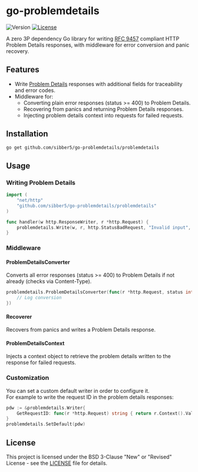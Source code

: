 # go-problemdetails

![Version](https://img.shields.io/github/v/tag/sibber5/go-problemdetails?include_prereleases&label=latest)
[![License](https://img.shields.io/badge/license-BSD--3--Clause-blue.svg?color=lightgrey)](LICENSE)

A zero 3P dependency Go library for writing [RFC 9457](https://www.rfc-editor.org/rfc/rfc9457.html) compliant HTTP Problem Details responses, with middleware for error conversion and panic recovery.

## Features

- Write [Problem Details](https://www.rfc-editor.org/rfc/rfc9457.html) responses with additional fields for traceability and error codes.
- Middleware for:
  - Converting plain error responses (status >= 400) to Problem Details.
  - Recovering from panics and returning Problem Details responses.
  - Injecting problem details context into requests for failed requests.

## Installation

```sh
go get github.com/sibber5/go-problemdetails/problemdetails
```

## Usage

### Writing Problem Details

```go
import (
    "net/http"
    "github.com/sibber5/go-problemdetails/problemdetails"
)

func handler(w http.ResponseWriter, r *http.Request) {
    problemdetails.Write(w, r, http.StatusBadRequest, "Invalid input", errcodes.InvalidInput)
}
```

### Middleware

#### ProblemDetailsConverter

Converts all error responses (status >= 400) to Problem Details if not already (checks via Content-Type).

```go
problemdetails.ProblemDetailsConverter(func(r *http.Request, status int) {
    // Log conversion
})
```

#### Recoverer

Recovers from panics and writes a Problem Details response.

#### ProblemDetailsContext

Injects a context object to retrieve the problem details written to the response for failed requests.

### Customization

You can set a custom default writer in order to configure it.  
For example to write the request ID in the problem details responses:

```go
pdw := &problemdetails.Writer{
    GetRequestID: func(r *http.Request) string { return r.Context().Value(RequestIDCtxKey).(string) },
}
problemdetails.SetDefault(pdw)
```

## License

This project is licensed under the BSD 3-Clause "New" or "Revised" License - see the [LICENSE](LICENSE) file for details.
